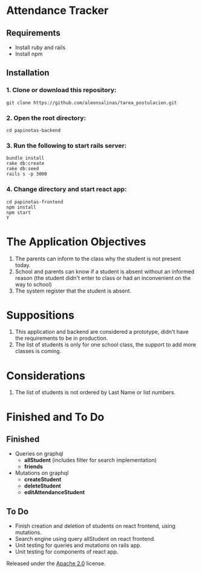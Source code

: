 # Attendance Tracker

## Requirements
- Install ruby and rails
- Install npm

## Installation

### 1. Clone or download this repository:
```shell
git clone https://github.com/aleonsalinas/tarea_postulacion.git
```
### 2. Open the root directory:
```shell
cd papinotas-backend
```
### 3. Run the following to start rails server:
```shell
bundle install
rake db:create
rake db:seed
rails s -p 3000
```
### 4. Change directory and start react app:
```shell
cd papinotas-frontend
npm install
npm start
Y
```
# The Application Objectives
1. The parents can inform to the class why the student is not present today.
2. School and parents can know if a student is absent without an informed reason (the student didn't enter to class or had an inconvenient on the way to school)
2. The system register that the student is absent.

# Suppositions

1. This application and backend are considered a prototype, didn't have the requirements to be in production.
2. The list of students is only for one school class, the support to add more classes is coming.

# Considerations

1. The list of students is not ordered by Last Name or list numbers.

# Finished and To Do
## Finished
- Queries on graphql
  * __allStudent__ (includes filter for search implementation)
  * __friends__
- Mutations on graphql
  * __createStudent__
  * __deleteStudent__
  * __editAttendanceStudent__

## To Do
- Finish creation and deletion of students on react frontend, using mutations.
- Search engine using query allStudent on react frontend.
- Unit testing for queries and mutations on rails app.
- Unit testing for components of react app.


Released under the [Apache 2.0](LICENSE-APACHE) license.
